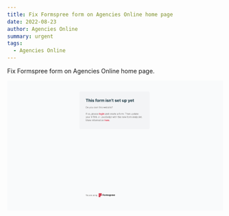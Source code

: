 ```yaml
---
title: Fix Formspree form on Agencies Online home page
date: 2022-08-23
author: Agencies Online
summary: urgent
tags:
  - Agencies Online
---
```

Fix Formspree form on Agencies Online home page.



![Formspree error message](/static/img/screen-shot-2022-08-23-at-12.55.50-am.png)